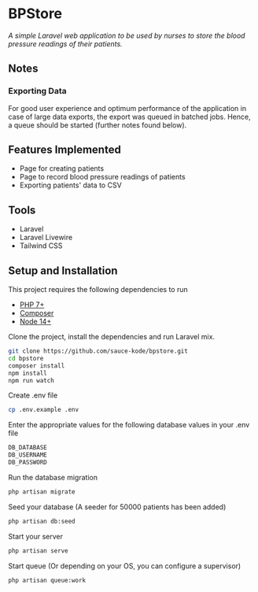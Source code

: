 # BPStore
_A simple Laravel web application to be used by nurses to store the blood pressure readings of their patients._

## Notes

### Exporting Data
For good user experience and optimum performance of the application in case of large data exports, the export was queued in batched jobs. Hence, a queue should be started (further notes found below).

## Features Implemented
* Page for creating patients
* Page to record blood pressure readings of patients
* Exporting patients' data to CSV

## Tools

* Laravel
* Laravel Livewire
* Tailwind CSS

## Setup and Installation

This project requires the following dependencies to run

* [PHP 7+](https://www.php.net/downloads.php)
* [Composer](https://getcomposer.org/download/)
* [Node 14+](https://nodejs.org/en/)

Clone the project, install the dependencies and run Laravel mix.
```sh
git clone https://github.com/sauce-kode/bpstore.git
cd bpstore
composer install
npm install
npm run watch
```

Create .env file
```sh
cp .env.example .env
```

Enter the appropriate values for the following database values in your .env file
```sh
DB_DATABASE
DB_USERNAME
DB_PASSWORD
```

Run the database migration
```sh
php artisan migrate
```

Seed your database (A seeder for 50000 patients has been added)
```sh
php artisan db:seed
```

Start your server
```sh
php artisan serve
```

Start queue (Or depending on your OS, you can configure a supervisor)
```sh
php artisan queue:work
```
